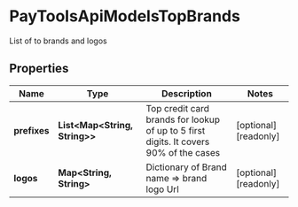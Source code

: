

# PayToolsApiModelsTopBrands

List of to brands and logos

## Properties

| Name | Type | Description | Notes |
|------------ | ------------- | ------------- | -------------|
|**prefixes** | **List&lt;Map&lt;String, String&gt;&gt;** | Top credit card brands for lookup of up to 5 first digits. It covers 90% of the cases |  [optional] [readonly] |
|**logos** | **Map&lt;String, String&gt;** | Dictionary of Brand name &#x3D;&gt; brand logo Url |  [optional] [readonly] |



